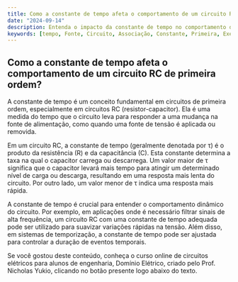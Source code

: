 ```yaml
---
title: Como a constante de tempo afeta o comportamento de um circuito RC de primeira ordem?
date: "2024-09-14"
description: Entenda o impacto da constante de tempo no comportamento de circuitos RC de primeira ordem.
keywords: [tempo, Fonte, Circuito, Associação, Constante, Primeira, Exercício]
---
```


## Como a constante de tempo afeta o comportamento de um circuito RC de primeira ordem?

A constante de tempo é um conceito fundamental em circuitos de primeira ordem, especialmente em circuitos RC (resistor-capacitor). Ela é uma medida do tempo que o circuito leva para responder a uma mudança na fonte de alimentação, como quando uma fonte de tensão é aplicada ou removida.

Em um circuito RC, a constante de tempo (geralmente denotada por τ) é o produto da resistência (R) e da capacitância (C). Esta constante determina a taxa na qual o capacitor carrega ou descarrega. Um valor maior de τ significa que o capacitor levará mais tempo para atingir um determinado nível de carga ou descarga, resultando em uma resposta mais lenta do circuito. Por outro lado, um valor menor de τ indica uma resposta mais rápida.

A constante de tempo é crucial para entender o comportamento dinâmico do circuito. Por exemplo, em aplicações onde é necessário filtrar sinais de alta frequência, um circuito RC com uma constante de tempo adequada pode ser utilizado para suavizar variações rápidas na tensão. Além disso, em sistemas de temporização, a constante de tempo pode ser ajustada para controlar a duração de eventos temporais.

Se você gostou deste conteúdo, conheça o curso online de circuitos elétricos para alunos de engenharia, Domínio Elétrico, criado pelo Prof. Nicholas Yukio, clicando no botão presente logo abaixo do texto.